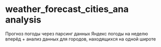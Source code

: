 # weather_forecast_cities_ana analysis
Прогноз погоды через парсинг данных Яндекс погоды на неделю вперёд + анализ данных для городов, находящихся на одной широте
